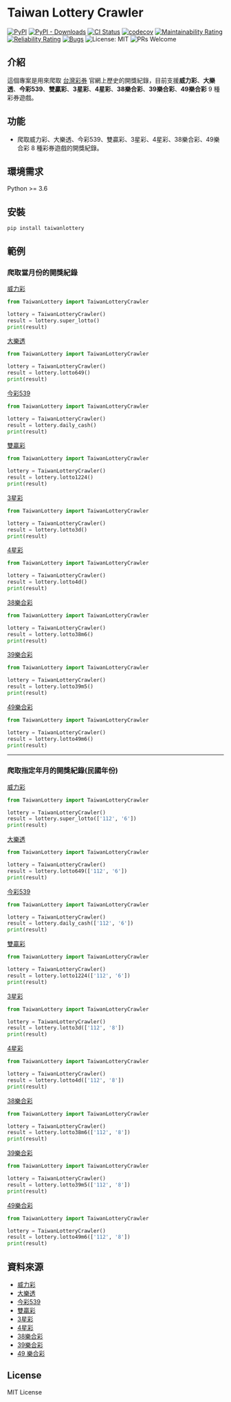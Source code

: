 # Taiwan Lottery Crawler

[![PyPI](https://img.shields.io/pypi/v/taiwanlottery)](https://pypi.org/project/taiwanlottery/)
[![PyPI - Downloads](https://img.shields.io/pypi/dm/taiwanlottery)](https://pypi.org/project/taiwanlottery/)
[![CI Status](https://github.com/stu01509/TaiwanLotteryCrawler/actions/workflows/ci.yaml/badge.svg)](https://github.com/stu01509/TaiwanLotteryCrawler/actions/workflows/ci.yaml)
[![codecov](https://codecov.io/gh/stu01509/TaiwanLotteryCrawler/branch/master/graph/badge.svg?token=AX0LW032B4)](https://codecov.io/gh/stu01509/TaiwanLotteryCrawler)
[![Maintainability Rating](https://sonarcloud.io/api/project_badges/measure?project=stu01509_TaiwanLotteryCrawler&metric=sqale_rating)](https://sonarcloud.io/summary/new_code?id=stu01509_TaiwanLotteryCrawler)
[![Reliability Rating](https://sonarcloud.io/api/project_badges/measure?project=stu01509_TaiwanLotteryCrawler&metric=reliability_rating)](https://sonarcloud.io/summary/new_code?id=stu01509_TaiwanLotteryCrawler)
[![Bugs](https://sonarcloud.io/api/project_badges/measure?project=stu01509_TaiwanLotteryCrawler&metric=bugs)](https://sonarcloud.io/summary/new_code?id=stu01509_TaiwanLotteryCrawler)
![License: MIT](https://img.shields.io/badge/License-MIT-blue.svg)
![PRs Welcome](https://img.shields.io/badge/PRs-welcome-brightgreen.svg)

## 介紹

這個專案是用來爬取 [台灣彩券](https://www.taiwanlottery.com.tw/) 官網上歷史的開獎紀錄，目前支援**威力彩**、**大樂透**、**今彩539**、**雙贏彩**、**3星彩**、**4星彩**、**38樂合彩**、**39樂合彩**、**49樂合彩** 9 種彩券遊戲。

## 功能

- 爬取威力彩、大樂透、今彩539、雙贏彩、3星彩、4星彩、38樂合彩、49樂合彩 8 種彩券遊戲的開獎紀錄。

## 環境需求

Python >= 3.6

## 安裝

```shell
pip install taiwanlottery
```

## 範例

### 爬取當月份的開獎紀錄

[威力彩](https://codesandbox.io/p/sandbox/dark-breeze-r2yfsf?file=%2Fmain.py%3A6%2C1)

```python
from TaiwanLottery import TaiwanLotteryCrawler

lottery = TaiwanLotteryCrawler()
result = lottery.super_lotto()
print(result)
```

[大樂透](https://codesandbox.io/p/sandbox/wei-li-cai-dang-yue-fen-de-kai-jiang-ji-lu-forked-rt67ty)

```python
from TaiwanLottery import TaiwanLotteryCrawler

lottery = TaiwanLotteryCrawler()
result = lottery.lotto649()
print(result)
```

[今彩539](https://codesandbox.io/p/sandbox/da-le-tou-dang-yue-fen-de-kai-jiang-ji-lu-forked-n5t886)

```python
from TaiwanLottery import TaiwanLotteryCrawler

lottery = TaiwanLotteryCrawler()
result = lottery.daily_cash()
print(result)
```

[雙贏彩](https://codesandbox.io/p/sandbox/da-le-tou-dang-yue-fen-de-kai-jiang-ji-lu-forked-vmlhst)

```python
from TaiwanLottery import TaiwanLotteryCrawler

lottery = TaiwanLotteryCrawler()
result = lottery.lotto1224()
print(result)
```

[3星彩](https://codesandbox.io/p/sandbox/3xing-cai-dang-yue-fen-de-kai-jiang-ji-lu-vsxs3p)

```python
from TaiwanLottery import TaiwanLotteryCrawler

lottery = TaiwanLotteryCrawler()
result = lottery.lotto3d()
print(result)
```

[4星彩](https://codesandbox.io/p/sandbox/4xing-cai-dang-yue-fen-de-kai-jiang-ji-lu-3pwkfk)

```python
from TaiwanLottery import TaiwanLotteryCrawler

lottery = TaiwanLotteryCrawler()
result = lottery.lotto4d()
print(result)
```

[38樂合彩](https://codesandbox.io/p/sandbox/38le-he-cai-dang-yue-fen-de-kai-jiang-ji-lu-yfphxf)

```python
from TaiwanLottery import TaiwanLotteryCrawler

lottery = TaiwanLotteryCrawler()
result = lottery.lotto38m6()
print(result)
```

[39樂合彩](https://codesandbox.io/p/sandbox/39le-he-cai-dang-yue-fen-de-kai-jiang-ji-lu-mgqwfg)

```python
from TaiwanLottery import TaiwanLotteryCrawler

lottery = TaiwanLotteryCrawler()
result = lottery.lotto39m5()
print(result)
```

[49樂合彩](https://codesandbox.io/p/sandbox/49le-he-cai-dang-yue-fen-de-kai-jiang-ji-lu-jgy94n)

```python
from TaiwanLottery import TaiwanLotteryCrawler

lottery = TaiwanLotteryCrawler()
result = lottery.lotto49m6()
print(result)
```

---

### 爬取指定年月的開獎紀錄(民國年份)

[威力彩](https://codesandbox.io/p/sandbox/da-le-tou-dang-yue-fen-de-kai-jiang-ji-lu-forked-ksq74y)

```python
from TaiwanLottery import TaiwanLotteryCrawler

lottery = TaiwanLotteryCrawler()
result = lottery.super_lotto(['112', '6'])
print(result)
```

[大樂透](https://codesandbox.io/p/sandbox/wei-li-cai-zhi-ding-nian-yue-de-kai-jiang-ji-lu-forked-lqcfht)

```python
from TaiwanLottery import TaiwanLotteryCrawler

lottery = TaiwanLotteryCrawler()
result = lottery.lotto649(['112', '6'])
print(result)
```

[今彩539](https://codesandbox.io/p/sandbox/wei-li-cai-zhi-ding-nian-yue-de-kai-jiang-ji-lu-forked-ntvjp7)

```python
from TaiwanLottery import TaiwanLotteryCrawler

lottery = TaiwanLotteryCrawler()
result = lottery.daily_cash(['112', '6'])
print(result)
```

[雙贏彩](https://codesandbox.io/p/sandbox/wei-li-cai-zhi-ding-nian-yue-de-kai-jiang-ji-lu-forked-22dtrx)

```python
from TaiwanLottery import TaiwanLotteryCrawler

lottery = TaiwanLotteryCrawler()
result = lottery.lotto1224(['112', '6'])
print(result)
```

[3星彩](https://codesandbox.io/p/sandbox/3xing-cai-zhi-ding-nian-yue-de-kai-jiang-ji-lu-vsfvlx)

```python
from TaiwanLottery import TaiwanLotteryCrawler

lottery = TaiwanLotteryCrawler()
result = lottery.lotto3d(['112', '8'])
print(result)
```

[4星彩](https://codesandbox.io/p/sandbox/4xing-cai-zhi-ding-nian-yue-de-kai-jiang-ji-lu-r8fpxq)

```python
from TaiwanLottery import TaiwanLotteryCrawler

lottery = TaiwanLotteryCrawler()
result = lottery.lotto4d(['112', '8'])
print(result)
```

[38樂合彩](https://codesandbox.io/p/sandbox/38le-he-cai-zhi-ding-nian-yue-de-kai-jiang-ji-lu-m4s9jn)

```python
from TaiwanLottery import TaiwanLotteryCrawler

lottery = TaiwanLotteryCrawler()
result = lottery.lotto38m6(['112', '8'])
print(result)
```

[39樂合彩](https://codesandbox.io/p/sandbox/39le-he-cai-zhi-ding-nian-yue-de-kai-jiang-ji-lu-lskqmm)

```python
from TaiwanLottery import TaiwanLotteryCrawler

lottery = TaiwanLotteryCrawler()
result = lottery.lotto39m5(['112', '8'])
print(result)
```

[49樂合彩](https://codesandbox.io/p/sandbox/49le-he-cai-zhi-ding-nian-yue-de-kai-jiang-ji-lu-ff6d5d)

```python
from TaiwanLottery import TaiwanLotteryCrawler

lottery = TaiwanLotteryCrawler()
result = lottery.lotto49m6(['112', '8'])
print(result)
```

## 資料來源

- [威力彩](https://www.taiwanlottery.com.tw/Lotto/SuperLotto638/history.aspx)
- [大樂透](https://www.taiwanlottery.com.tw/Lotto/Lotto649/history.aspx)
- [今彩539](https://www.taiwanlottery.com.tw/Lotto/Dailycash/history.aspx)
- [雙贏彩](https://www.taiwanlottery.com.tw/Lotto/Lotto1224/history.aspx)
- [3星彩](https://www.taiwanlottery.com.tw/Lotto/3D/history.aspx)
- [4星彩](https://www.taiwanlottery.com.tw/Lotto/4D/history.aspx)
- [38樂合彩](https://www.taiwanlottery.com.tw/Lotto/38m6/history.aspx)
- [39樂合彩](https://www.taiwanlottery.com.tw/Lotto/39m5/history.aspx)
- [49 樂合彩](https://www.taiwanlottery.com.tw/Lotto/49m6/history.aspx)

## License

MIT License
